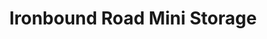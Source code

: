 ---
title: "Ironbound Road Mini Storage"
url: /williamsburg/ironbound-road-mini-storage-ironbound-road-8/
shop: storage rental
---